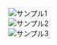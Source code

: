![サンプル1](https://dl.dropboxusercontent.com/s/40uvjvzzhkp97wb/tips_sample1.png)  
![サンプル2](https://dl.dropboxusercontent.com/s/j8fs9mc7knxtm4o/tips_sample2.png)  
![サンプル3](https://dl.dropboxusercontent.com/s/eu0vskrz4ecd0p7/tips_sample3.png)  
